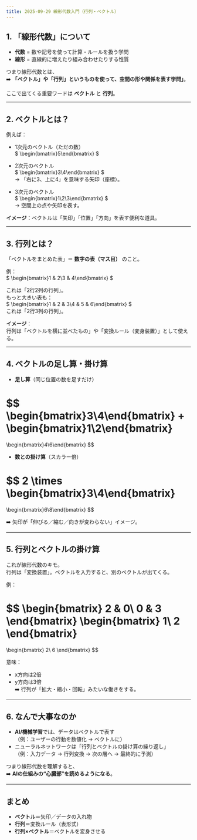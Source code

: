 ```yaml
---
title: 2025-09-29 線形代数入門（行列・ベクトル）
---
```


## 1. 「線形代数」について

* **代数** = 数や記号を使って計算・ルールを扱う学問  
* **線形** = 直線的に増えたり組み合わせたりする性質  

つまり線形代数とは、  
➡️ **「ベクトル」や「行列」というものを使って、空間の形や関係を表す学問」**。  

ここで出てくる重要ワードは **ベクトル** と **行列**。

---

## 2. ベクトルとは？

例えば：

* 1次元のベクトル（ただの数）  
$ \begin{bmatrix}5\end{bmatrix} $

* 2次元のベクトル  
$ \begin{bmatrix}3\\4\end{bmatrix} $  
→ 「右に3、上に4」を意味する矢印（座標）。

* 3次元のベクトル  
$ \begin{bmatrix}1\\2\\3\end{bmatrix} $  
→ 空間上の点や矢印を表す。

**イメージ**：ベクトルは「矢印」「位置」「方向」を表す便利な道具。

---

## 3. 行列とは？

「ベクトルをまとめた表」＝ **数字の表（マス目）** のこと。

例：  
$ \begin{bmatrix}1 & 2\\3 & 4\end{bmatrix} $

これは「2行2列の行列」。  
もっと大きい表も：  
$ \begin{bmatrix}1 & 2 & 3\\4 & 5 & 6\end{bmatrix} $  
これは「2行3列の行列」。

**イメージ**：  
行列は「ベクトルを横に並べたもの」や「変換ルール（変身装置）」として使える。

---

## 4. ベクトルの足し算・掛け算

- **足し算**（同じ位置の数を足すだけ）

$$
\begin{bmatrix}3\\4\end{bmatrix}
+
\begin{bmatrix}1\\2\end{bmatrix}
=
\begin{bmatrix}4\\6\end{bmatrix}
$$

- **数との掛け算**（スカラー倍）

$$
2 \times
\begin{bmatrix}3\\4\end{bmatrix}
=
\begin{bmatrix}6\\8\end{bmatrix}
$$

➡️ 矢印が「伸びる／縮む／向きが変わらない」イメージ。

---

## 5. 行列とベクトルの掛け算

これが線形代数のキモ。  
行列は「変換装置」。ベクトルを入力すると、別のベクトルが出てくる。

例：

$$
\begin{bmatrix}
2 & 0\\
0 & 3
\end{bmatrix}
\begin{bmatrix}
1\\
2
\end{bmatrix}
=
\begin{bmatrix}
2\\
6
\end{bmatrix}
$$

意味：

* x方向は2倍  
* y方向は3倍  
➡️ 行列が「拡大・縮小・回転」みたいな働きをする。

---

## 6. なんで大事なのか

* **AI/機械学習**では、データはベクトルで表す  
  （例：ユーザーの行動を数値化 → ベクトルに）  
* ニューラルネットワークは「行列とベクトルの掛け算の繰り返し」  
  （例：入力データ → 行列変換 → 次の層へ → 最終的に予測）

つまり線形代数を理解すると、  
➡️ **AIの仕組みの“心臓部”を読めるようになる**。

---

## まとめ

* **ベクトル**＝矢印／データの入れ物  
* **行列**＝変換ルール（表形式）  
* **行列×ベクトル**＝ベクトルを変身させる
